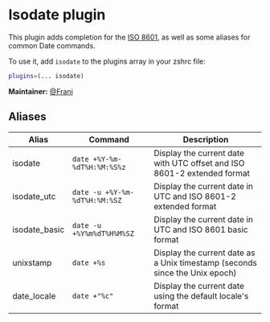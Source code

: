 # Isodate plugin

This plugin adds completion for the
[ISO 8601](https://en.wikipedia.org/wiki/ISO_8601), as well as some aliases for
common Date commands.

To use it, add `isodate` to the plugins array in your zshrc file:

```zsh
plugins=(... isodate)
```

**Maintainer:** [@Frani](https://github.com/frani)

## Aliases

| Alias         | Command                       | Description                                                                 |
| ------------- | ----------------------------- | --------------------------------------------------------------------------- |
| isodate       | `date +%Y-%m-%dT%H:%M:%S%z`   | Display the current date with UTC offset and ISO 8601-2 extended format     |
| isodate_utc   | `date -u +%Y-%m-%dT%H:%M:%SZ` | Display the current date in UTC and ISO 8601-2 extended format              |
| isodate_basic | `date -u +%Y%m%dT%H%M%SZ`     | Display the current date in UTC and ISO 8601 basic format                   |
| unixstamp     | `date +%s`                    | Display the current date as a Unix timestamp (seconds since the Unix epoch) |
| date_locale   | `date +"%c"`                  | Display the current date using the default locale's format                  |
